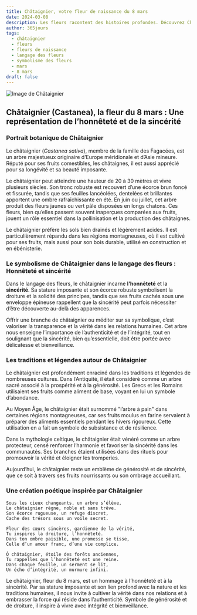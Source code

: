```yaml
---
title: Châtaignier, votre fleur de naissance du 8 mars
date: 2024-03-08
description: Les fleurs racontent des histoires profondes. Découvrez Châtaignier, votre fleur de naissance du 8 mars, ses symboles et récits fascinants. Plongez dans sa signification et son langage unique dans l'art floral.
author: 365jours
tags:
  - châtaignier
  - fleurs
  - fleurs de naissance
  - langage des fleurs
  - symbolisme des fleurs
  - mars
  - 8 mars
draft: false
---
```



![Image de Châtaignier](https://cdn.pixabay.com/photo/2019/05/22/20/54/chestnut-blossom-4222522_1280.jpg#center)


## Châtaignier (Castanea), la fleur du 8 mars : Une représentation de l’honnêteté et de la sincérité

### Portrait botanique de Châtaignier

Le châtaignier (_Castanea sativa_), membre de la famille des Fagacées, est un arbre majestueux originaire d’Europe méridionale et d’Asie mineure. Réputé pour ses fruits comestibles, les châtaignes, il est aussi apprécié pour sa longévité et sa beauté imposante.

Le châtaignier peut atteindre une hauteur de 20 à 30 mètres et vivre plusieurs siècles. Son tronc robuste est recouvert d’une écorce brun foncé et fissurée, tandis que ses feuilles lancéolées, dentelées et brillantes apportent une ombre rafraîchissante en été. En juin ou juillet, cet arbre produit des fleurs jaunes ou vert pâle disposées en longs chatons. Ces fleurs, bien qu’elles passent souvent inaperçues comparées aux fruits, jouent un rôle essentiel dans la pollinisation et la production des châtaignes.

Le châtaignier préfère les sols bien drainés et légèrement acides. Il est particulièrement répandu dans les régions montagneuses, où il est cultivé pour ses fruits, mais aussi pour son bois durable, utilisé en construction et en ébénisterie.

### Le symbolisme de Châtaignier dans le langage des fleurs : Honnêteté et sincérité

Dans le langage des fleurs, le châtaignier incarne **l’honnêteté** et la **sincérité**. Sa stature imposante et son écorce robuste symbolisent la droiture et la solidité des principes, tandis que ses fruits cachés sous une enveloppe épineuse rappellent que la sincérité peut parfois nécessiter d’être découverte au-delà des apparences.

Offrir une branche de châtaignier ou méditer sur sa symbolique, c’est valoriser la transparence et la vérité dans les relations humaines. Cet arbre nous enseigne l’importance de l’authenticité et de l’intégrité, tout en soulignant que la sincérité, bien qu’essentielle, doit être portée avec délicatesse et bienveillance.

### Les traditions et légendes autour de Châtaignier

Le châtaignier est profondément enraciné dans les traditions et légendes de nombreuses cultures. Dans l’Antiquité, il était considéré comme un arbre sacré associé à la prospérité et à la générosité. Les Grecs et les Romains utilisaient ses fruits comme aliment de base, voyant en lui un symbole d’abondance.

Au Moyen Âge, le châtaignier était surnommé "l’arbre à pain" dans certaines régions montagneuses, car ses fruits moulus en farine servaient à préparer des aliments essentiels pendant les hivers rigoureux. Cette utilisation en a fait un symbole de subsistance et de résilience.

Dans la mythologie celtique, le châtaignier était vénéré comme un arbre protecteur, censé renforcer l’harmonie et favoriser la sincérité dans les communautés. Ses branches étaient utilisées dans des rituels pour promouvoir la vérité et éloigner les tromperies.

Aujourd’hui, le châtaignier reste un emblème de générosité et de sincérité, que ce soit à travers ses fruits nourrissants ou son ombrage accueillant.

### Une création poétique inspirée par Châtaignier

```
Sous les cieux changeants, un arbre s’élève,  
Le châtaignier règne, noble et sans trêve.  
Son écorce rugueuse, un refuge discret,  
Cache des trésors sous un voile secret.  

Fleur des cœurs sincères, gardienne de la vérité,  
Tu inspires la droiture, l’honnêteté.  
Dans ton ombre paisible, une promesse se tisse,  
Celle d’un amour franc, d’une vie complice.  

Ô châtaignier, étoile des forêts anciennes,  
Tu rappelles que l’honnêteté est une reine.  
Dans chaque feuille, un serment se lit,  
Un écho d’intégrité, un murmure infini.  
```

Le châtaignier, fleur du 8 mars, est un hommage à l’honnêteté et à la sincérité. Par sa stature imposante et son lien profond avec la nature et les traditions humaines, il nous invite à cultiver la vérité dans nos relations et à embrasser la force qui réside dans l’authenticité. Symbole de générosité et de droiture, il inspire à vivre avec intégrité et bienveillance.
